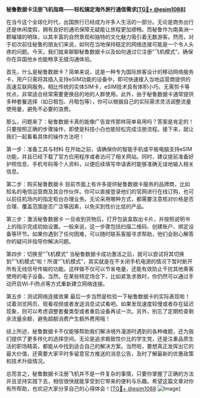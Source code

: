 **秘鲁数据卡注册飞机指南——轻松搞定海外旅行通信需求[[TG💪+ @esim1088](https://t.me/s/esim1088)]**

在当今这个全球化时代，出国旅行已经成为许多人生活的一部分。无论是商务出行还是休闲度假，拥有良好的通讯保障无疑能让旅程更加顺畅。而秘鲁作为南美洲一颗璀璨的明珠，以其丰富的自然景观和独特的文化魅力吸引着无数游客。然而，对于初次前往秘鲁的朋友们来说，如何在当地保持稳定的网络连接可能是一个令人头疼的问题。今天，我们就来聊聊秘鲁数据卡以及如何通过它注册“飞机模式”，确保你在异国他乡也能畅享无缝沟通体验。

首先，什么是秘鲁数据卡？简单来说，这是一种专为国际旅客设计的移动网络服务卡，用户只需将其插入支持eSIM功能的设备中，即可快速接入当地运营商提供的高速互联网服务。相比传统的实体SIM卡，eSIM技术具有体积小巧、无需剪卡等优点，非常适合经常需要更换目的地的人群使用。此外，由于秘鲁数据卡通常提供多种套餐选择（如日租包、月租包等），你可以根据自己的实际需求灵活调整流量使用量，避免不必要的浪费。

那么，问题来了：秘鲁数据卡真的能像广告宣传那样简单易用吗？答案是肯定的！只要按照正确的步骤操作，即使是科技小白也能轻松完成注册流程。接下来，就让我们一起看看具体的操作方法吧！

第一步：准备工具与材料
在开始之前，请确保你的智能手机或平板电脑支持eSIM功能，并且已经下载了官方应用程序或者访问了相关网站。同时，建议提前准备好护照信息、手机号码等个人资料，以便后续填写申请表时能够准确无误地输入相关信息。

第二步：购买秘鲁数据卡
目前市面上有许多提供秘鲁数据卡服务的品牌商，比如知名的电信运营商及其合作伙伴。你可以直接登录他们的官网进行在线订购，也可以前往机场内的指定柜台办理业务。无论采用哪种方式，都需要注意核对价格是否合理、覆盖范围是否广泛等因素，以免买到性价比低的产品。

第三步：激活秘鲁数据卡
一旦收到货物后，打开包装盒取出卡片，并按照说明书上的指示完成初始设置。一般来说，这一步骤包括扫描二维码、创建账户、绑定设备等环节。如果你遇到了任何困难，可以随时联系客服寻求帮助，他们会耐心解答你的疑问并指导你解决问题。

第四步：切换至“飞机模式”
当秘鲁数据卡成功激活之后，就可以尝试将其切换到“飞机模式”啦！所谓“飞机模式”，其实就是在不关闭手机电源的情况下暂时断开所有无线信号传输的功能。这样做不仅可以节省电量，还能有效防止干扰其他乘客使用的电子设备。当然，在某些特定场合下，比如紧急求救时，你仍然可以通过手动开启Wi-Fi热点等方式重新建立网络连接。

第五步：测试网络连接效果
最后一步当然是检验一下秘鲁数据卡的实际表现啦！试着浏览网页、观看视频或者发送消息试试看吧。如果发现速度较慢或者存在延迟现象，则可以考虑调整套餐类型或者重启设备再试一次。另外，别忘了定期检查剩余流量余额，避免超额消费产生额外费用哦！

综上所述，秘鲁数据卡不仅能够帮助我们解决境外漫游时遇到的各种难题，还为我们提供了更多样化的选择空间。无论是追求极致性价比的学生党，还是注重品质生活的职场精英，都能从中找到适合自己的解决方案。当然啦，要想真正发挥出它的最大价值，还需要大家平时多留意官方推送的消息公告，及时了解最新的优惠政策和技术升级情况。

总而言之，秘鲁数据卡注册飞机并不是一件复杂的事情，只要你掌握了正确的方法并且坚持实践下去，相信很快就能享受到它带来的便利与乐趣。希望这篇文章对你有所帮助，也欢迎大家分享自己的心得体会！[[TG💪+ @esim1088](https://t.me/s/esim1088) ![Image](https://i.postimg.cc/4NQfJmqS/Snipaste-2025-05-13-00-14-12.png)]